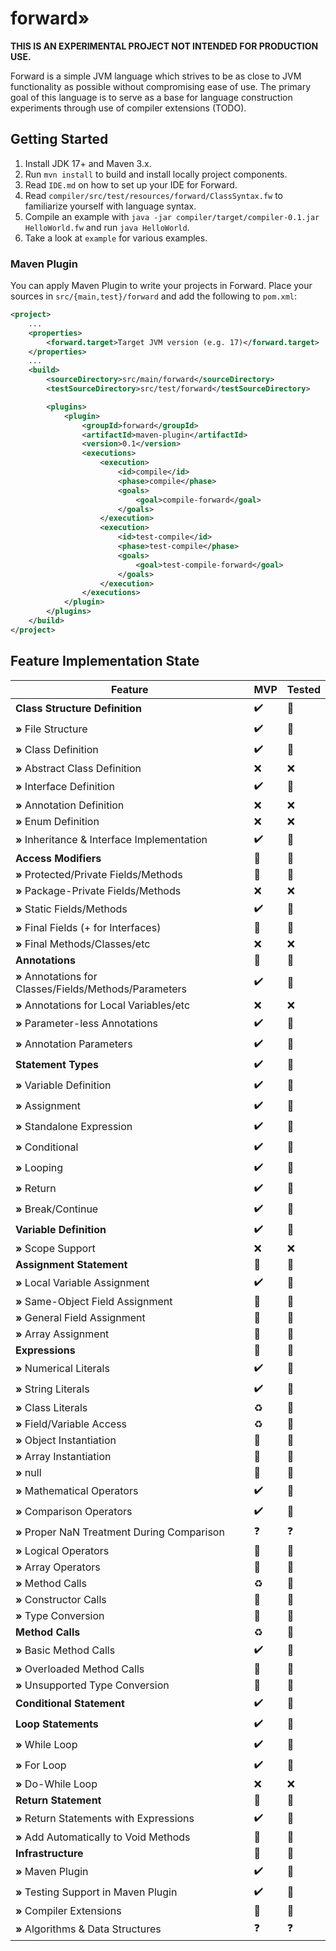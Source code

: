# forward»

**THIS IS AN EXPERIMENTAL PROJECT NOT INTENDED FOR PRODUCTION USE.**

Forward is a simple JVM language which strives to be as close to JVM functionality as possible
without compromising ease of use. The primary goal of this language is to serve as a base for
language construction experiments through use of compiler extensions (TODO).

## Getting Started

1. Install JDK 17+ and Maven 3.x.
2. Run `mvn install` to build and install locally project components.
3. Read `IDE.md` on how to set up your IDE for Forward.
4. Read `compiler/src/test/resources/forward/ClassSyntax.fw` to familiarize yourself with language syntax.
5. Compile an example with `java -jar compiler/target/compiler-0.1.jar HelloWorld.fw` and run `java HelloWorld`.
6. Take a look at `example` for various examples.

### Maven Plugin
You can apply Maven Plugin to write your projects in Forward.
Place your sources in `src/{main,test}/forward` and add the following to `pom.xml`:

```xml
<project>
    ...
    <properties>
        <forward.target>Target JVM version (e.g. 17)</forward.target>
    </properties>
    ...
    <build>
        <sourceDirectory>src/main/forward</sourceDirectory>
        <testSourceDirectory>src/test/forward</testSourceDirectory>

        <plugins>
            <plugin>
                <groupId>forward</groupId>
                <artifactId>maven-plugin</artifactId>
                <version>0.1</version>
                <executions>
                    <execution>
                        <id>compile</id>
                        <phase>compile</phase>
                        <goals>
                            <goal>compile-forward</goal>
                        </goals>
                    </execution>
                    <execution>
                        <id>test-compile</id>
                        <phase>test-compile</phase>
                        <goals>
                            <goal>test-compile-forward</goal>
                        </goals>
                    </execution>
                </executions>
            </plugin>
        </plugins>
    </build>
</project>
```

## Feature Implementation State

| Feature                                                 | MVP                | Tested     |
|---------------------------------------------------------|--------------------|------------|
| **Class Structure Definition**                          | :heavy_check_mark: | :notebook: |
| **»** File Structure                                    | :heavy_check_mark: | :notebook: |
| **»** Class Definition                                  | :heavy_check_mark: | :notebook: |
| **»** Abstract Class Definition                         | :x:                | :x:        |
| **»** Interface Definition                              | :heavy_check_mark: | :notebook: |
| **»** Annotation Definition                             | :x:                | :x:        |
| **»** Enum Definition                                   | :x:                | :x:        |
| **»** Inheritance & Interface Implementation            | :heavy_check_mark: | :notebook: |
| **Access Modifiers**                                    | :construction:     | :notebook: |
| **»** Protected/Private Fields/Methods                  | :notebook:         | :notebook: |
| **»** Package-Private Fields/Methods                    | :x:                | :x:        |
| **»** Static Fields/Methods                             | :heavy_check_mark: | :notebook: |
| **»** Final Fields (+ for Interfaces)                   | :notebook:         | :notebook: |
| **»** Final Methods/Classes/etc                         | :x:                | :x:        |
| **Annotations**                                         | :construction:     | :notebook: |
| **»** Annotations for Classes/Fields/Methods/Parameters | :heavy_check_mark: | :notebook: |
| **»** Annotations for Local Variables/etc               | :x:                | :x:        |
| **»** Parameter-less Annotations                        | :heavy_check_mark: | :notebook: |
| **»** Annotation Parameters                             | :heavy_check_mark: | :notebook: |
| **Statement Types**                                     | :heavy_check_mark: | :notebook: |
| **»** Variable Definition                               | :heavy_check_mark: | :notebook: |
| **»** Assignment                                        | :heavy_check_mark: | :notebook: |
| **»** Standalone Expression                             | :heavy_check_mark: | :notebook: |
| **»** Conditional                                       | :heavy_check_mark: | :notebook: |
| **»** Looping                                           | :heavy_check_mark: | :notebook: |
| **»** Return                                            | :heavy_check_mark: | :notebook: |
| **»** Break/Continue                                    | :heavy_check_mark: | :notebook: |
| **Variable Definition**                                 | :heavy_check_mark: | :notebook: |
| **»** Scope Support                                     | :x:                | :x:        |
| **Assignment Statement**                                | :construction:     | :notebook: |
| **»** Local Variable Assignment                         | :heavy_check_mark: | :notebook: |
| **»** Same-Object Field Assignment                      | :notebook:         | :notebook: |
| **»** General Field Assignment                          | :notebook:         | :notebook: |
| **»** Array Assignment                                  | :notebook:         | :notebook: |
| **Expressions**                                         | :construction:     | :notebook: |
| **»** Numerical Literals                                | :heavy_check_mark: | :notebook: |
| **»** String Literals                                   | :heavy_check_mark: | :notebook: |
| **»** Class Literals                                    | :recycle:          | :notebook: |
| **»** Field/Variable Access                             | :recycle:          | :notebook: |
| **»** Object Instantiation                              | :notebook:         | :notebook: |
| **»** Array Instantiation                               | :notebook:         | :notebook: |
| **»** null                                              | :notebook:         | :notebook: |
| **»** Mathematical Operators                            | :heavy_check_mark: | :notebook: |
| **»** Comparison Operators                              | :heavy_check_mark: | :notebook: |
| **»** Proper NaN Treatment During Comparison            | :question:         | :question: |
| **»** Logical Operators                                 | :notebook:         | :notebook: |
| **»** Array Operators                                   | :notebook:         | :notebook: |
| **»** Method Calls                                      | :recycle:          | :notebook: |
| **»** Constructor Calls                                 | :notebook:         | :notebook: |
| **»** Type Conversion                                   | :notebook:         | :notebook: |
| **Method Calls**                                        | :recycle:          | :notebook: |
| **»** Basic Method Calls                                | :heavy_check_mark: | :notebook: |
| **»** Overloaded Method Calls                           | :construction:     | :notebook: |
| **»** Unsupported Type Conversion                       | :notebook:         | :notebook: |
| **Conditional Statement**                               | :heavy_check_mark: | :notebook: |
| **Loop Statements**                                     | :heavy_check_mark: | :notebook: |
| **»** While Loop                                        | :heavy_check_mark: | :notebook: |
| **»** For Loop                                          | :heavy_check_mark: | :notebook: |
| **»** Do-While Loop                                     | :x:                | :x:        |
| **Return Statement**                                    | :construction:     | :notebook: |
| **»** Return Statements with Expressions                | :heavy_check_mark: | :notebook: |
| **»** Add Automatically to Void Methods                 | :notebook:         | :notebook: |
| **Infrastructure**                                      | :construction:     | :notebook: |
| **»** Maven Plugin                                      | :heavy_check_mark: | :notebook: |
| **»** Testing Support in Maven Plugin                   | :heavy_check_mark: | :notebook: |
| **»** Compiler Extensions                               | :notebook:         | :notebook: |
| **»** Algorithms & Data Structures                      | :question:         | :question: |
